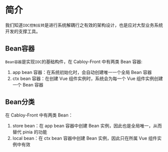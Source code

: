 # 简介

我们知道`IOC控制反转`是进行系统解耦行之有效的架构设计，也是应对大型业务系统开发的支撑工具。

## Bean容器

`Bean容器`是实现`IOC`的基础构件，在 Cabloy-Front 中有两类 Bean 容器:

1. app bean 容器：在系统初始化时，会自动创建唯一一个全局 Bean 容器
2. ctx bean 容器：在创建 Vue 组件实例时，系统会为每一个 Vue 组件实例创建一个 Bean 容器

## Bean分类

在 Cabloy-Front 中有两类 Bean：

1. store bean：在 app bean 容器中创建 Bean 实例，因此也是全局唯一，从而替代 pinia 的功能
2. local bean：在 ctx bean 容器中创建 Bean 实例，因此只在所属 Vue 组件实例中有效
